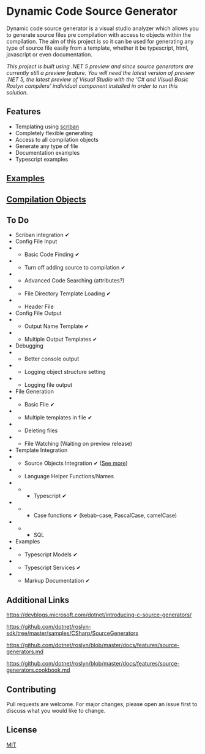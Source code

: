 # Dynamic Code Source Generator

Dynamic code source generator is a visual studio analyzer which allows you to generate source files pre compilation with access to objects within the compilation. The aim of this project is so it can be used for generating any type of source file easily from a template, whether it be typescript, html, javascript or even documentation.

*This project is built using .NET 5 preview and since source generators are currently still a preview feature. You will need the latest version of preview .NET 5, the latest preview of Visual Studio with the 'C# and Visual Basic Roslyn compilers' individual component installed in order to run this solution.*

## Features

- Templating using [scriban](https://github.com/lunet-io/scriban/)
- Completely flexible generating
- Access to all compilation objects
- Generate any type of file
- Documentation examples
- Typescript examples

## [Examples](https://github.com/JoshDiDuca/DynamicCode.SourceGenerator/tree/master/examples)
## [Compilation Objects](https://github.com/JoshDiDuca/DynamicCode.SourceGenerator/blob/master/Objects.md)

## To Do

- Scriban integration ✔
- Config File Input
- - Basic Code Finding ✔
- - Turn off adding source to compilation ✔
- - Advanced Code Searching (attributes?) 
- - File Directory Template Loading ✔
- - Header File
- Config File Output
- - Output Name Template ✔
- - Multiple Output Templates ✔
- Debugging
- - Better console output
- - Logging object structure setting
- - Logging file output
- File Generation
- - Basic File ✔
- - Multiple templates in file ✔
- - Deleting files
- - File Watching (Waiting on preview release)
- Template Integration
- - Source Objects Integration ✔ ([See more](https://github.com/JoshDiDuca/DynamicCode.SourceGenerator/blob/master/Objects.md))
- - Language Helper Functions/Names
- - - Typescript ✔
- - - Case functions ✔ (kebab-case, PascalCase, camelCase)
- - - SQL
- Examples
- - Typescript Models ✔
- - Typescript Services ✔
- - Markup Documentation ✔

## Additional Links

https://devblogs.microsoft.com/dotnet/introducing-c-source-generators/

https://github.com/dotnet/roslyn-sdk/tree/master/samples/CSharp/SourceGenerators

https://github.com/dotnet/roslyn/blob/master/docs/features/source-generators.md

https://github.com/dotnet/roslyn/blob/master/docs/features/source-generators.cookbook.md

## Contributing
Pull requests are welcome. For major changes, please open an issue first to discuss what you would like to change.

## License
[MIT](https://choosealicense.com/licenses/mit/)
